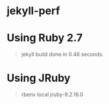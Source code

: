 # jekyll-perf

# Using Ruby 2.7
> jekyll build
done in 0.48 seconds.

# Using JRuby
> rbenv local jruby-9.2.16.0
> 